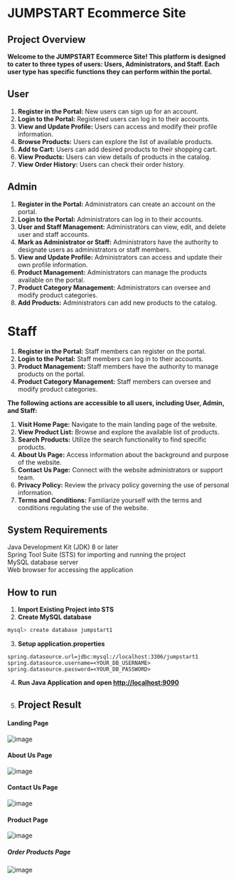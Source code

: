 # JUMPSTART Ecommerce Site

## Project Overview

**Welcome to the JUMPSTART Ecommerce Site! This platform is designed to cater to three types of users: Users, Administrators, and Staff. Each user type has specific functions they can perform within the portal.**

## User

1. **Register in the Portal:** New users can sign up for an account.
2. **Login to the Portal:** Registered users can log in to their accounts.
3. **View and Update Profile:** Users can access and modify their profile information.
4. **Browse Products:** Users can explore the list of available products.
5. **Add to Cart:** Users can add desired products to their shopping cart.
6. **View Products:** Users can view details of products in the catalog.
7. **View Order History:** Users can check their order history.

## Admin

1. **Register in the Portal:** Administrators can create an account on the portal.
2. **Login to the Portal:** Administrators can log in to their accounts.
3. **User and Staff Management:** Administrators can view, edit, and delete user and staff accounts.
4. **Mark as Administrator or Staff:** Administrators have the authority to designate users as administrators or staff members.
5. **View and Update Profile:** Administrators can access and update their own profile information.
6. **Product Management:** Administrators can manage the products available on the portal.
7. **Product Category Management:** Administrators can oversee and modify product categories.
8. **Add Products:** Administrators can add new products to the catalog.

# Staff

1. **Register in the Portal:** Staff members can register on the portal.
2. **Login to the Portal:** Staff members can log in to their accounts.
3. **Product Management:** Staff members have the authority to manage products on the portal.
4. **Product Category Management:** Staff members can oversee and modify product categories.

**The following actions are accessible to all users, including User, Admin, and Staff:**

1. **Visit Home Page:** Navigate to the main landing page of the website.
2. **View Product List:** Browse and explore the available list of products.
3. **Search Products:** Utilize the search functionality to find specific products.
4. **About Us Page:** Access information about the background and purpose of the website.
5. **Contact Us Page:** Connect with the website administrators or support team.
6. **Privacy Policy:** Review the privacy policy governing the use of personal information.
7. **Terms and Conditions:** Familiarize yourself with the terms and conditions regulating the use of the website.

## System Requirements

Java Development Kit (JDK) 8 or later <br>
Spring Tool Suite (STS) for importing and running the project <br>
MySQL database server <br>
Web browser for accessing the application

## How to run
1. **Import Existing Project into STS**
2. **Create MySQL database**

```bash
mysql> create database jumpstart1
```

3. **Setup application.properties**

```properties
spring.datasource.url=jdbc:mysql://localhost:3306/jumpstart1
spring.datasource.username=<YOUR_DB_USERNAME>
spring.datasource.password=<YOUR_DB_PASSWORD>
```
4. **Run Java Application and open [http://localhost:9090](http://localhost:9090)**

5. ## Project Result

#### Landing Page
![image](https://github.com/Nilupulie-Hewagamage/Jumpstart/assets/137420146/6e32e2b9-e539-4610-a438-2903c65736b3)

#### About Us Page
![image](https://github.com/Nilupulie-Hewagamage/Jumpstart/assets/137420146/bd2ddcff-ae69-4472-9e2d-416b2c9d9702)

#### Contact Us Page
![image](https://github.com/Nilupulie-Hewagamage/Jumpstart/assets/137420146/249e7228-03dd-41a6-84b7-87528fd64e80)

#### Product Page
![image](https://github.com/Nilupulie-Hewagamage/Jumpstart/assets/137420146/6f08c1c6-ecd0-4076-82e3-d18163455304)

##### Order Products Page
![image](https://github.com/Nilupulie-Hewagamage/Jumpstart/assets/137420146/b94a5114-af83-4dcb-a961-681c474e1344)

